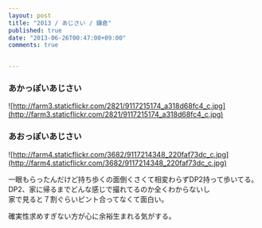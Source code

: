 ```yaml
---
layout: post
title: "2013 / あじさい / 鎌倉"
published: true
date: "2013-06-26T00:47:00+09:00"
comments: true


---
```


### あかっぽいあじさい

![http://farm3.staticflickr.com/2821/9117215174_a318d68fc4_c.jpg](http://farm3.staticflickr.com/2821/9117215174_a318d68fc4_c.jpg)

### あおっぽいあじさい

![http://farm4.staticflickr.com/3682/9117214348_220faf73dc_c.jpg](http://farm4.staticflickr.com/3682/9117214348_220faf73dc_c.jpg)

一眼もらったんだけど持ち歩くの面倒くさくて相変わらずDP2持って歩いてる。  
DP2、家に帰るまでどんな感じで撮れてるのか全くわからないし  
家で見ると７割ぐらいピント合ってなくて面白い。  
  
確実性求めすぎない方が心に余裕生まれる気がする。

